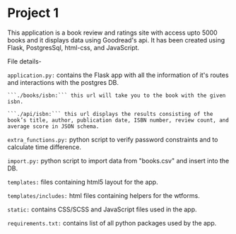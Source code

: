 # Project 1

This application is a book review and ratings site with access upto 5000 books and it displays data using Goodread's api. It has been created using Flask, PostgresSql, html-css, and JavaScript.

File details-

```application.py:``` contains the Flask app with all the information of it's routes and interactions with the postgres DB.

 	```./books/isbn:``` this url will take you to the book with the given isbn.

  	```./api/isbn:``` this url displays the results consisting of the book’s title, author, publication date, ISBN number, review count, and average score in JSON schema.

```extra_functions.py:``` python script to verify password constraints and to calculate time difference.

```import.py:``` python script to import data from "books.csv" and insert into the DB.

```templates:``` files containing html5 layout for the app.

```templates/includes:``` html files containing helpers for the wtforms.

```static:``` contains CSS/SCSS and JavaScript files used in the app.

```requirements.txt:``` contains list of all python packages used by the app.
